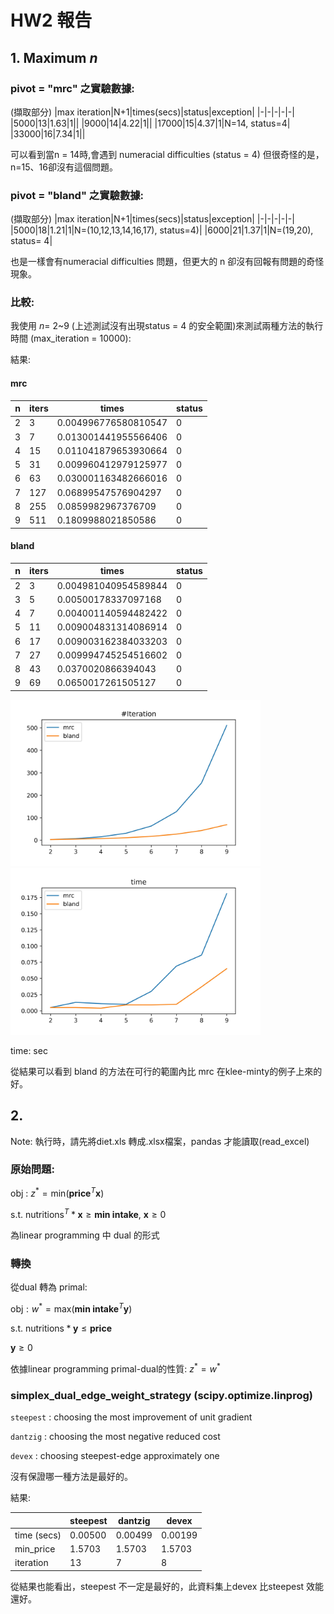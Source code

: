 # HW2 報告

## 1. Maximum $n$

### pivot = "mrc" 之實驗數據:
(擷取部分)
|max iteration|N+1|times(secs)|status|exception|
|-|-|-|-|-|
|5000|13|1.63|1||
|9000|14|4.22|1||
|17000|15|4.37|1|N=14, status=4|
|33000|16|7.34|1||

可以看到當n = 14時,會遇到 numeracial difficulties (status = 4)
但很奇怪的是，n=15、16卻沒有這個問題。


### pivot = "bland" 之實驗數據:
(擷取部分)
|max iteration|N+1|times(secs)|status|exception|
|-|-|-|-|-|
|5000|18|1.21|1|N=(10,12,13,14,16,17), status=4)|
|6000|21|1.37|1|N=(19,20), status= 4|

也是一樣會有numeracial difficulties 問題，但更大的 n 卻沒有回報有問題的奇怪現象。


### 比較:
我使用 $n=$ 2~9 (上述測試沒有出現status = 4 的安全範圍)來測試兩種方法的執行時間 
(max_iteration = 10000):

結果:
#### mrc
|n  |iters|times               |status|
|---|-----|--------------------|------|
|2  |3    |0.004996776580810547|0     |
|3  |7    |0.013001441955566406|0     |
|4  |15   |0.011041879653930664|0     |
|5  |31   |0.009960412979125977|0     |
|6  |63   |0.030001163482666016|0     |
|7  |127  |0.06899547576904297 |0     |
|8  |255  |0.0859982967376709  |0     |
|9  |511  |0.1809988021850586  |0     |

#### bland
|n  |iters|times               |status|
|---|-----|--------------------|------|
|2  |3    |0.004981040954589844|0     |
|3  |5    |0.00500178337097168 |0     |
|4  |7    |0.004001140594482422|0     |
|5  |11   |0.009004831314086914|0     |
|6  |17   |0.009003162384033203|0     |
|7  |27   |0.009994745254516602|0     |
|8  |43   |0.0370020866394043  |0     |
|9  |69   |0.0650017261505127  |0     |

<img src="cmp_iter.jpg" width="400px" />
<img src="cmp_time.jpg"  width="400px"/>

time: sec

從結果可以看到 bland 的方法在可行的範圍內比 mrc 在klee-minty的例子上來的好。

## 2.

Note: 執行時，請先將diet.xls 轉成.xlsx檔案，pandas 才能讀取(read_excel)

### 原始問題: 

$\text{obj : }z^\text{*}=\text{min}(\textbf{price}^T\textbf{x})$

s.t.
$\text{nutritions}^T*\textbf{x}\geq \textbf{min intake},$
$\textbf{x}\geq 0$

為linear programming 中 dual 的形式
### 轉換
從dual 轉為 primal:

$\text{obj}:w^\text{*}=\text{max} (\textbf{min intake}^T{\textbf{y}})$

s.t.
$\text{nutritions}*{\textbf{y}} \leq  \textbf{price}$

${\textbf{y}}\geq 0$


依據linear programming primal-dual的性質:
$z^* = w^*$

### simplex_dual_edge_weight_strategy (scipy.optimize.linprog)

```steepest``` : choosing the most improvement of unit gradient

```dantzig``` : choosing the most negative reduced cost

```devex``` : choosing steepest-edge approximately one

沒有保證哪一種方法是最好的。

結果:

||steepest|dantzig|devex|
|-|-|-|-|
|time (secs)|0.00500|0.00499|0.00199|
|min_price|1.5703|1.5703|1.5703|
|iteration|13|7|8|

從結果也能看出，steepest 不一定是最好的，此資料集上devex 比steepest 效能還好。 